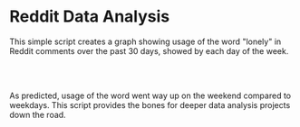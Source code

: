 # Reddit Data Analysis

This simple script creates a graph showing usage of the word "lonely" in Reddit comments over the past 30 days, showed by each day of the week.

<br></br>

As predicted, usage of the word went way up on the weekend compared to weekdays. This script provides the bones for deeper data analysis projects down the road.
